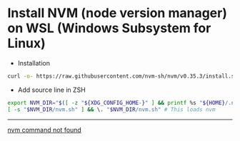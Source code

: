 # Install NVM (node version manager) on WSL (Windows Subsystem for Linux)

- Installation

```bash
curl -o- https://raw.githubusercontent.com/nvm-sh/nvm/v0.35.3/install.sh | bash
```

- Add source line in ZSH

```bash
export NVM_DIR="$([ -z "${XDG_CONFIG_HOME-}" ] && printf %s "${HOME}/.nvm" || printf %s "${XDG_CONFIG_HOME}/nvm")"
[ -s "$NVM_DIR/nvm.sh" ] && \. "$NVM_DIR/nvm.sh" # This loads nvm
```

---

[nvm command not found](https://dev.to/duhbhavesh/nvm-command-not-found-1ho)
